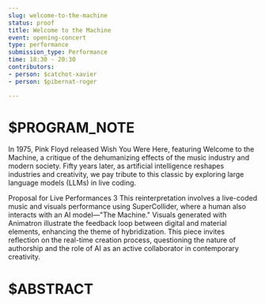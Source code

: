 ```yaml
---
slug: welcome-to-the-machine
status: proof
title: Welcome to the Machine
event: opening-concert
type: performance
submission_type: Performance
time: 18:30 - 20:30
contributors:
- person: $catchot-xavier
- person: $pibernat-roger

---
```


# $PROGRAM_NOTE

In 1975, Pink Floyd released Wish You Were Here, featuring Welcome to the
Machine, a critique of the dehumanizing effects of the music industry and
modern society. Fifty years later, as artificial intelligence reshapes industries
and creativity, we pay tribute to this classic by exploring large language models
(LLMs) in live coding.

Proposal for Live Performances 3
This reinterpretation involves a live-coded music and visuals performance
using SuperCollider, where a human also interacts with an AI model—"The
Machine." Visuals generated with Animatron illustrate the feedback loop
between digital and material elements, enhancing the theme of hybridization.
This piece invites reflection on the real-time creation process, questioning the
nature of authorship and the role of AI as an active collaborator in
contemporary creativity.

# $ABSTRACT



